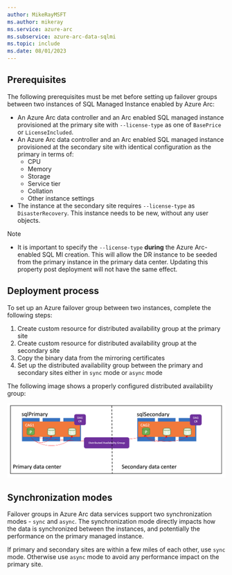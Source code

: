 ```yaml
---
author: MikeRayMSFT
ms.author: mikeray
ms.service: azure-arc
ms.subservice: azure-arc-data-sqlmi
ms.topic: include
ms.date: 08/01/2023
---
```



## Prerequisites

The following prerequisites must be met before setting up failover groups between two instances of SQL Managed Instance enabled by Azure Arc:

- An Azure Arc data controller and an Arc enabled SQL managed instance provisioned at the primary site with `--license-type` as one of `BasePrice` or `LicenseIncluded`. 
- An Azure Arc data controller and an Arc enabled SQL managed instance provisioned at the secondary site with identical configuration as the primary in terms of:
  - CPU
  - Memory
  - Storage
  - Service tier
  - Collation
  - Other instance settings
- The instance at the secondary site requires `--license-type` as `DisasterRecovery`. This instance needs to be new, without any user objects. 

> [!NOTE]
> - It is important to specify the `--license-type` **during** the Azure Arc-enabled SQL MI creation. This will allow the DR instance to be seeded from the primary instance in the primary data center. Updating this property post deployment will not have the same effect.

## Deployment process

To set up an Azure failover group between two instances, complete the following steps:

1. Create custom resource for distributed availability group at the primary site
1. Create custom resource for distributed availability group at the secondary site
1. Copy the binary data from the mirroring certificates 
1. Set up the distributed availability group between the primary and secondary sites
 either in `sync` mode or `async` mode

The following image shows a properly configured distributed availability group:

![Diagram showing a properly configured distributed availability group.](..\media\business-continuity\distributed-availability-group.png)

## Synchronization modes

Failover groups in Azure Arc data services support two synchronization modes - `sync` and `async`. The synchronization mode directly impacts how the data is synchronized between the instances, and potentially the performance on the primary managed instance. 

If primary and secondary sites are within a few miles of each other, use `sync` mode. Otherwise use `async` mode to avoid any performance impact on the primary site.
